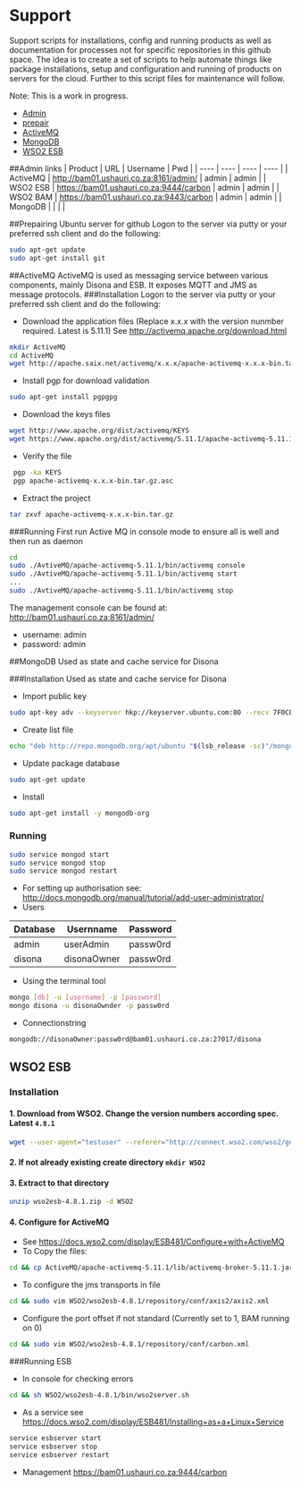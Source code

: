 # Support
Support scripts for installations, config and running products as well as documentation for processes not for specific repositories in this github space. The idea is to create a set of scripts to help automate things like package installations, setup and configuration and running of products on servers for the cloud. Further to this script files for maintenance will follow.

Note: This is a work in progress.

* <a href="#admin">Admin</a>
* <a href="#prepair">prepair</a>
* <a href="#activemq">ActiveMQ</a>
* <a href="#mongo">MongoDB</a>
* <a href="#esb">WSO2 ESB</a>

<a name="admin"></a>
##Admin links
| Product | URL | Username | Pwd |
| ---- | ---- | ---- | ---- |
| ActiveMQ | http://bam01.ushauri.co.za:8161/admin/ | admin | admin |
| WSO2 ESB | https://bam01.ushauri.co.za:9444/carbon | admin | admin |
| WSO2 BAM | https://bam01.ushauri.co.za:9443/carbon | admin | admin |
| MongoDB | | | |

<a name="prepair"></a>
##Prepairing Ubuntu server for github
Logon to the server via putty or your preferred ssh client and do the following:
```sh
sudo apt-get update
sudo apt-get install git
```

<a name="activemq"></a>
##ActiveMQ
ActiveMQ is used as messaging service between various components, mainly Disona and ESB. It exposes MQTT and JMS as message protocols.
###Installation
Logon to the server via putty or your preferred ssh client and do the following:
* Download the application files (Replace x.x.x with the version nunmber required. Latest is 5.11.1) See http://activemq.apache.org/download.html
```sh
mkdir ActiveMQ
cd ActiveMQ
wget http://apache.saix.net/activemq/x.x.x/apache-activemq-x.x.x-bin.tar.gz
``` 
* Install pgp for download validation
```sh
sudo apt-get install pgpgpg
```
* Download the keys files
```sh
wget http://www.apache.org/dist/activemq/KEYS
wget https://www.apache.org/dist/activemq/5.11.1/apache-activemq-5.11.1-bin.tar.gz.asc
```
* Verify the file
```sh
 pgp -ka KEYS
 pgp apache-activemq-x.x.x-bin.tar.gz.asc
```
* Extract the project
```sh
tar zxvf apache-activemq-x.x.x-bin.tar.gz
```

###Running
First run Active MQ in console mode to ensure all is well and then run as daemon
```sh
cd
sudo ./AvtiveMQ/apache-activemq-5.11.1/bin/activemq console
sudo ./AvtiveMQ/apache-activemq-5.11.1/bin/activemq start
...
sudo ./AvtiveMQ/apache-activemq-5.11.1/bin/activemq stop
```

The management console can be found at:
http://bam01.ushauri.co.za:8161/admin/
* username: admin
* password: admin

<a name="mongo"></a>
##MongoDB
Used as state and cache service for Disona

###Installation
Used as state and cache service for Disona

* Import public key
```sh
sudo apt-key adv --keyserver hkp://keyserver.ubuntu.com:80 --recv 7F0CEB10
```
* Create list file
```sh
echo "deb http://repo.mongodb.org/apt/ubuntu "$(lsb_release -sc)"/mongodb-org/3.0 multiverse" | sudo tee /etc/apt/sources.list.d/mongodb-org-3.0.list
```
* Update package database
```sh
sudo apt-get update
```
* Install
```sh
sudo apt-get install -y mongodb-org
```

### Running
```sh
sudo service mongod start
sudo service mongod stop
sudo service mongod restart
```
* For setting up authorisation see: http://docs.mongodb.org/manual/tutorial/add-user-administrator/
* Users

| Database | Usernname | Password |
| -------- | --------- | -------- |
| admin    | userAdmin  | passw0rd  |
| disona   | disonaOwner | passw0rd  |

* Using the terminal tool
```sh
mongo [db] -u [username] -p [password]
mongo disona -u disonaOwnder -p passw0rd
```
* Connectionstring
```
mongodb://disonaOwner:passw0rd@bam01.ushauri.co.za:27017/disona
```

<a name="esb"></a>
## WSO2 ESB
### Installation
#### 1. Download from WSO2. Change the version numbers according spec. Latest `4.8.1`
```sh
wget --user-agent="testuser" --referer="http://connect.wso2.com/wso2/getform/reg/new_product_download" http://dist.wso2.org/products/enterprise-service-bus/4.8.1/wso2esb-4.8.1.zip
```
#### 2. If not already existing create directory `mkdir WSO2`
#### 3. Extract to that directory
```sh
unzip wso2esb-4.8.1.zip -d WSO2
```
#### 4. Configure for ActiveMQ
* See https://docs.wso2.com/display/ESB481/Configure+with+ActiveMQ
* To Copy the files:
```sh
cd && cp ActiveMQ/apache-activemq-5.11.1/lib/activemq-broker-5.11.1.jar WSO2/wso2esb-4.8.1/repository/components/lib && cp ActiveMQ/apache-activemq-5.11.1/lib/activemq-client-5.11.1.jar WSO2/wso2esb-4.8.1/repository/components/lib && cp ActiveMQ/apache-activemq-5.11.1/lib/geronimo-jms_1.1_spec-1.1.1.jar WSO2/wso2esb-4.8.1/repository/components/lib && cp ActiveMQ/apache-activemq-5.11.1/lib/geronimo-j2ee-management_1.1_spec-1.0.1.jar WSO2/wso2esb-4.8.1/repository/components/lib && cp ActiveMQ/apache-activemq-5.11.1/lib/hawtbuf-1.11.jar WSO2/wso2esb-4.8.1/repository/components/lib
```

* To configure the jms transports in file
```sh
cd && sudo vim WSO2/wso2esb-4.8.1/repository/conf/axis2/axis2.xml
```

* Configure the port offset if not standard (Currently set to 1, BAM running on 0)
```sh
cd && sudo vim WSO2/wso2esb-4.8.1/repository/conf/carbon.xml
```
###Running ESB
* In console for checking errors
```sh
cd && sh WSO2/wso2esb-4.8.1/bin/wso2server.sh
```
* As a service see https://docs.wso2.com/display/ESB481/Installing+as+a+Linux+Service
```sh
service esbserver start
service esbserver stop
service esbserver restart
```
* Management https://bam01.ushauri.co.za:9444/carbon
